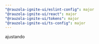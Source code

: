 ```yaml
---
"@rauzola-ignite-ui/eslint-config": major
"@rauzola-ignite-ui/react": major
"@rauzola-ignite-ui/tokens": major
"@rauzola-ignite-ui/ts-config": major
---
```


ajustando

